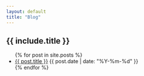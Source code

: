 ```yaml
---
layout: default
title: "Blog"
---
```


<h2>{{ include.title }}</h2>
<ul>
  {% for post in site.posts %}
    <li>
      <a href="{{ post.url }}">{{ post.title }}</a>
      <span>{{ post.date | date: "%Y-%m-%d" }}</span>
    </li>
  {% endfor %}
</ul>
